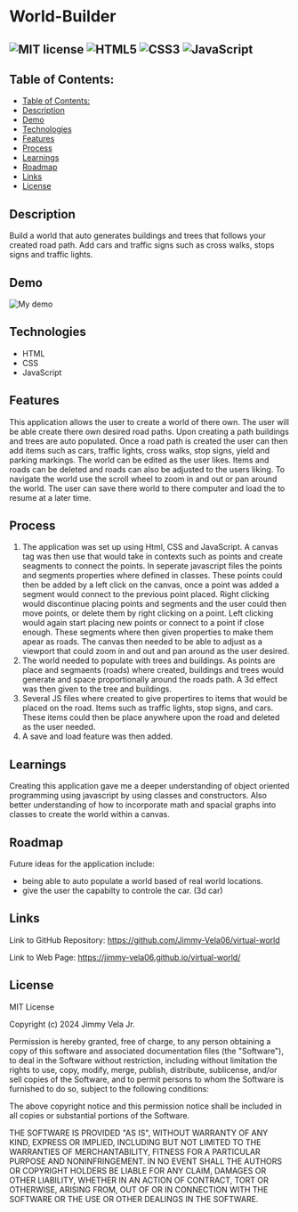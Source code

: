 # World-Builder

## ![MIT license](https://img.shields.io/badge/License-MIT-red.svg) ![HTML5](https://img.shields.io/badge/html5-%23E34F26.svg?style=for-the-badge&logo=html5&logoColor=white) ![CSS3](https://img.shields.io/badge/css3-%231572B6.svg?style=for-the-badge&logo=css3&logoColor=white) ![JavaScript](https://img.shields.io/badge/javascript-%23323330.svg?style=for-the-badge&logo=javascript&logoColor=%23F7DF1E)

## Table of Contents:
  - [Table of Contents:](#table-of-contents)
  - [Description](#description)
  - [Demo](#demo)
  - [Technologies](#technologies)
  - [Features](#features)
  - [Process](#process)
  - [Learnings](#learnings)
  - [Roadmap](#roadmap)
  - [Links](#links)
  - [License](#license)

## Description

Build a world that auto generates buildings and trees that follows your created
road path. Add cars and traffic signs such as cross walks, stops signs and
traffic lights.

## Demo

![My demo](./demo.gif)

## Technologies

- HTML
- CSS
- JavaScript

## Features

This application allows the user to create a world of there own. The user will
be able create there own desired road paths. Upon creating a path buildings and
trees are auto populated. Once a road path is created the user can then add
items such as cars, traffic lights, cross walks, stop signs, yield and parking
markings. The world can be edited as the user likes. Items and roads can be
deleted and roads can also be adjusted to the users liking. To navigate the
world use the scroll wheel to zoom in and out or pan around the world. The user
can save there world to there computer and load the to resume at a later time.

## Process

1. The application was set up using Html, CSS and JavaScript. A canvas tag was
   then use that would take in contexts such as points and create seagments to
   connect the points. In seperate javascript files the points and segments
   properties where defined in classes. These points could then be added by a
   left click on the canvas, once a point was added a segment would connect to
   the previous point placed. Right clicking would discontinue placing points
   and segments and the user could then move points, or delete them by right
   clicking on a point. Left clicking would again start placing new points or
   connect to a point if close enough. These segments where then given
   properties to make them apear as roads. The canvas then needed to be able to
   adjust as a viewport that could zoom in and out and pan around as the user
   desired.
2. The world needed to populate with trees and buildings. As points are place
   and segmaents (roads) where created, buildings and trees would generate and
   space proportionally around the roads path. A 3d effect was then given to the
   tree and buildings.
3. Several JS files where created to give propertires to items that would be
   placed on the road. Items such as traffic lights, stop signs, and cars. These
   items could then be place anywhere upon the road and deleted as the user
   needed.
4. A save and load feature was then added.

## Learnings

Creating this application gave me a deeper understanding of object oriented
programming using javascript by using classes and constructors. Also better
understanding of how to incorporate math and spacial graphs into classes to
create the world within a canvas.

## Roadmap

Future ideas for the application include:

- being able to auto populate a world based of real world locations.
- give the user the capabilty to controle the car. (3d car)

## Links

Link to GitHub Repository: https://github.com/Jimmy-Vela06/virtual-world

Link to Web Page: https://jimmy-vela06.github.io/virtual-world/

## License

MIT License

Copyright (c) 2024 Jimmy Vela Jr.

Permission is hereby granted, free of charge, to any person obtaining a copy of
this software and associated documentation files (the "Software"), to deal in
the Software without restriction, including without limitation the rights to
use, copy, modify, merge, publish, distribute, sublicense, and/or sell copies of
the Software, and to permit persons to whom the Software is furnished to do so,
subject to the following conditions:

The above copyright notice and this permission notice shall be included in all
copies or substantial portions of the Software.

THE SOFTWARE IS PROVIDED "AS IS", WITHOUT WARRANTY OF ANY KIND, EXPRESS OR
IMPLIED, INCLUDING BUT NOT LIMITED TO THE WARRANTIES OF MERCHANTABILITY, FITNESS
FOR A PARTICULAR PURPOSE AND NONINFRINGEMENT. IN NO EVENT SHALL THE AUTHORS OR
COPYRIGHT HOLDERS BE LIABLE FOR ANY CLAIM, DAMAGES OR OTHER LIABILITY, WHETHER
IN AN ACTION OF CONTRACT, TORT OR OTHERWISE, ARISING FROM, OUT OF OR IN
CONNECTION WITH THE SOFTWARE OR THE USE OR OTHER DEALINGS IN THE SOFTWARE.
